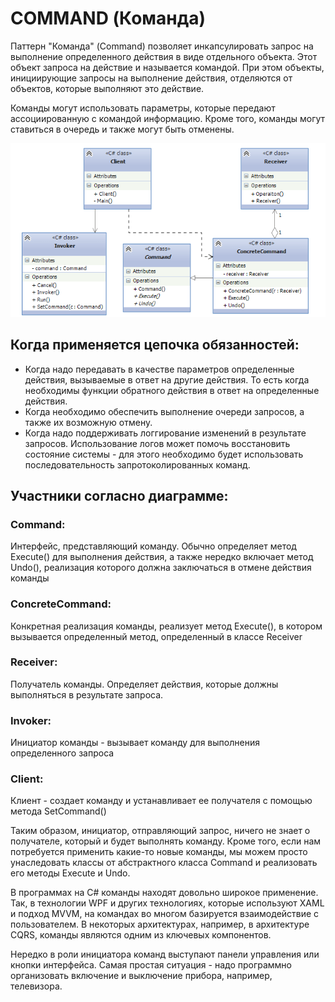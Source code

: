 ﻿# COMMAND (Команда)
Паттерн "Команда" (Command) позволяет инкапсулировать запрос на выполнение определенного действия в виде отдельного объекта. 
Этот объект запроса на действие и называется командой. При этом объекты, инициирующие запросы на выполнение действия, отделяются от объектов, которые выполняют это действие.

Команды могут использовать параметры, которые передают ассоциированную с командой информацию. Кроме того, команды могут ставиться в очередь и также могут быть отменены.

![Screenshot](Command.png)

## Когда применяется цепочка обязанностей:
* Когда надо передавать в качестве параметров определенные действия, вызываемые в ответ на другие действия. То есть когда необходимы функции обратного действия в ответ на определенные действия.
* Когда необходимо обеспечить выполнение очереди запросов, а также их возможную отмену.
* Когда надо поддерживать логгирование изменений в результате запросов. 
Использование логов может помочь восстановить состояние системы - для этого необходимо будет использовать последовательность запротоколированных команд.

## Участники согласно диаграмме:

### Command: 
Интерфейс, представляющий команду. Обычно определяет метод Execute() для выполнения действия, а также нередко включает метод Undo(), 
реализация которого должна заключаться в отмене действия команды

### ConcreteCommand: 
Конкретная реализация команды, реализует метод Execute(), в котором вызывается определенный метод, определенный в классе Receiver

### Receiver: 
Получатель команды. Определяет действия, которые должны выполняться в результате запроса.

### Invoker: 
Инициатор команды - вызывает команду для выполнения определенного запроса

### Client:
Клиент - создает команду и устанавливает ее получателя с помощью метода SetCommand()

Таким образом, инициатор, отправляющий запрос, ничего не знает о получателе, который и будет выполнять команду. 
Кроме того, если нам потребуется применить какие-то новые команды, мы можем просто унаследовать классы от абстрактного класса Command и реализовать его методы Execute и Undo.

В программах на C# команды находят довольно широкое применение. Так, в технологии WPF и других технологиях, которые используют XAML и подход MVVM, 
на командах во многом базируется взаимодействие с пользователем. В некоторых архитектурах, например, в архитектуре CQRS, команды являются одним из ключевых компонентов.

Нередко в роли инициатора команд выступают панели управления или кнопки интерфейса. Самая простая ситуация - надо программно организовать включение и выключение прибора, например, телевизора.